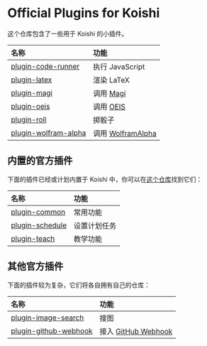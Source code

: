 # Official Plugins for Koishi

这个仓库包含了一些用于 Koishi 的小插件。

| 名称 | 功能 |
|:--|:--|
| [plugin-code-runner](https://github.com/koishijs/plugins/tree/master/plugin-code-runner) | 执行 JavaScript |
| [plugin-latex](https://github.com/koishijs/plugins/tree/master/plugin-latex) | 渲染 LaTeX |
| [plugin-magi](https://github.com/koishijs/plugins/tree/master/plugin-magi) | 调用 [Magi](https://magi.com/) |
| [plugin-oeis](https://github.com/koishijs/plugins/tree/master/plugin-oeis) | 调用 [OEIS](https://oeis.org/) |
| [plugin-roll](https://github.com/koishijs/plugins/tree/master/plugin-roll) | 掷骰子 |
| [plugin-wolfram-alpha](https://github.com/koishijs/plugins/tree/master/plugin-wolfram-alpha) | 调用 [WolframAlpha](https://www.wolframalpha.com/) |

## 内置的官方插件

下面的插件已经或计划内置于 Koishi 中，你可以在[这个仓库](https://github.com/koishijs/koishi)找到它们：

| 名称 | 功能 |
|:--|:--|
| [plugin-common](https://github.com/koishijs/koishi/tree/master/packages/plugin-common) | 常用功能 |
| [plugin-schedule](https://github.com/koishijs/koishi/tree/master/packages/plugin-schedule) | 设置计划任务 |
| [plugin-teach](https://github.com/koishijs/koishi/tree/master/packages/plugin-teach) | 教学功能 |

## 其他官方插件

下面的插件较为复杂，它们将各自拥有自己的仓库：

| 名称 | 功能 |
|:--|:--|
| [plugin-image-search](https://github.com/koishijs/plugin-image-search) | 搜图 |
| [plugin-github-webhook](https://github.com/koishijs/plugin-github-webhook) | 接入 [GitHub Webhook](https://developer.github.com/webhooks/) |
